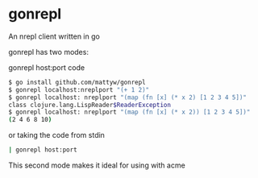 gonrepl
=======

An nrepl client written in go

gonrepl has two modes: 

gonrepl host:port code

``` bash
$ go install github.com/mattyw/gonrepl
$ gonrepl localhost:nreplport "(+ 1 2)"
$ gonrepl localhost: nreplport "(map (fn [x] (* x 2) [1 2 3 4 5])"
class clojure.lang.LispReader$ReaderException
$ gonrepl localhost: nreplport "(map (fn [x] (* x 2)) [1 2 3 4 5])"
(2 4 6 8 10)
```

or taking the code from stdin

``` bash
| gonrepl host:port
```

This second mode makes it ideal for using with acme
